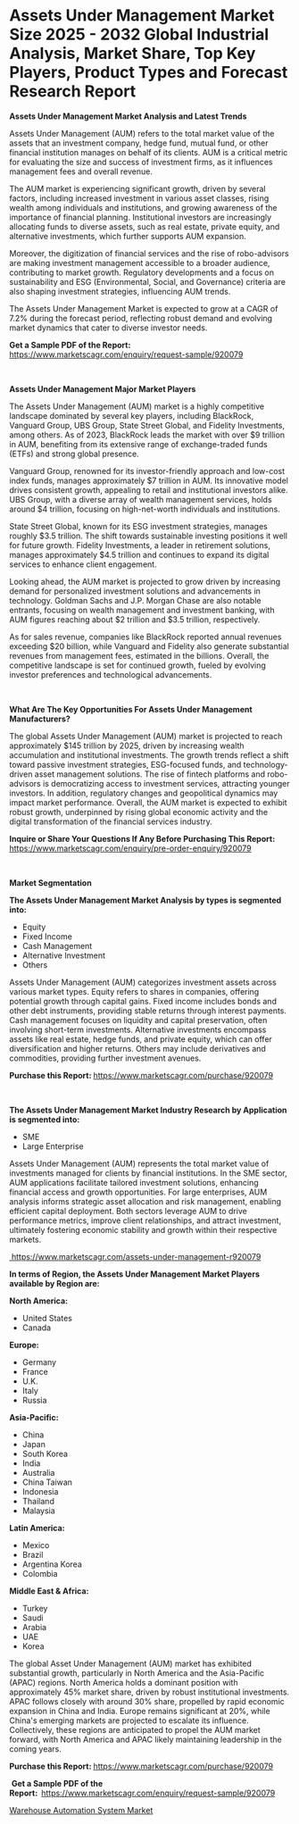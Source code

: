 <p><h1>Assets Under Management Market Size 2025 - 2032 Global Industrial Analysis, Market Share, Top Key Players, Product Types and Forecast Research Report</h1></p><p><strong>Assets Under Management Market Analysis and Latest Trends</strong></p>
<p><p>Assets Under Management (AUM) refers to the total market value of the assets that an investment company, hedge fund, mutual fund, or other financial institution manages on behalf of its clients. AUM is a critical metric for evaluating the size and success of investment firms, as it influences management fees and overall revenue.</p><p>The AUM market is experiencing significant growth, driven by several factors, including increased investment in various asset classes, rising wealth among individuals and institutions, and growing awareness of the importance of financial planning. Institutional investors are increasingly allocating funds to diverse assets, such as real estate, private equity, and alternative investments, which further supports AUM expansion.</p><p>Moreover, the digitization of financial services and the rise of robo-advisors are making investment management accessible to a broader audience, contributing to market growth. Regulatory developments and a focus on sustainability and ESG (Environmental, Social, and Governance) criteria are also shaping investment strategies, influencing AUM trends.</p><p>The Assets Under Management Market is expected to grow at a CAGR of 7.2% during the forecast period, reflecting robust demand and evolving market dynamics that cater to diverse investor needs.</p></p>
<p><strong>Get a Sample PDF of the Report:&nbsp;</strong> <a href="https://www.marketscagr.com/enquiry/request-sample/920079?utm_campaign=3172&utm_medium=2&utm_source=Github&utm_content=ia&utm_term=06032025&utm_id=assets-under-management">https://www.marketscagr.com/enquiry/request-sample/920079</a></p>
<p>&nbsp;</p>
<p><strong>Assets Under Management Major Market Players</strong></p>
<p><p>The Assets Under Management (AUM) market is a highly competitive landscape dominated by several key players, including BlackRock, Vanguard Group, UBS Group, State Street Global, and Fidelity Investments, among others. As of 2023, BlackRock leads the market with over $9 trillion in AUM, benefiting from its extensive range of exchange-traded funds (ETFs) and strong global presence.</p><p>Vanguard Group, renowned for its investor-friendly approach and low-cost index funds, manages approximately $7 trillion in AUM. Its innovative model drives consistent growth, appealing to retail and institutional investors alike. UBS Group, with a diverse array of wealth management services, holds around $4 trillion, focusing on high-net-worth individuals and institutions.</p><p>State Street Global, known for its ESG investment strategies, manages roughly $3.5 trillion. The shift towards sustainable investing positions it well for future growth. Fidelity Investments, a leader in retirement solutions, manages approximately $4.5 trillion and continues to expand its digital services to enhance client engagement.</p><p>Looking ahead, the AUM market is projected to grow driven by increasing demand for personalized investment solutions and advancements in technology. Goldman Sachs and J.P. Morgan Chase are also notable entrants, focusing on wealth management and investment banking, with AUM figures reaching about $2 trillion and $3.5 trillion, respectively.</p><p>As for sales revenue, companies like BlackRock reported annual revenues exceeding $20 billion, while Vanguard and Fidelity also generate substantial revenues from management fees, estimated in the billions. Overall, the competitive landscape is set for continued growth, fueled by evolving investor preferences and technological advancements.</p></p>
<p>&nbsp;</p>
<p><strong>What Are The Key Opportunities For Assets Under Management Manufacturers?</strong></p>
<p><p>The global Assets Under Management (AUM) market is projected to reach approximately $145 trillion by 2025, driven by increasing wealth accumulation and institutional investments. The growth trends reflect a shift toward passive investment strategies, ESG-focused funds, and technology-driven asset management solutions. The rise of fintech platforms and robo-advisors is democratizing access to investment services, attracting younger investors. In addition, regulatory changes and geopolitical dynamics may impact market performance. Overall, the AUM market is expected to exhibit robust growth, underpinned by rising global economic activity and the digital transformation of the financial services industry.</p></p>
<p><strong>Inquire or Share Your Questions If Any Before Purchasing This Report:</strong> <a href="https://www.marketscagr.com/enquiry/pre-order-enquiry/920079?utm_campaign=3172&utm_medium=2&utm_source=Github&utm_content=ia&utm_term=06032025&utm_id=assets-under-management">https://www.marketscagr.com/enquiry/pre-order-enquiry/920079</a></p>
<p>&nbsp;</p>
<p><strong>Market Segmentation</strong></p>
<p><strong>The Assets Under Management Market Analysis by types is segmented into:</strong></p>
<p><ul><li>Equity</li><li>Fixed Income</li><li>Cash Management</li><li>Alternative Investment</li><li>Others</li></ul></p>
<p><p>Assets Under Management (AUM) categorizes investment assets across various market types. Equity refers to shares in companies, offering potential growth through capital gains. Fixed income includes bonds and other debt instruments, providing stable returns through interest payments. Cash management focuses on liquidity and capital preservation, often involving short-term investments. Alternative investments encompass assets like real estate, hedge funds, and private equity, which can offer diversification and higher returns. Others may include derivatives and commodities, providing further investment avenues.</p></p>
<p><strong>Purchase this Report:&nbsp;</strong><a href="https://www.marketscagr.com/purchase/920079?utm_campaign=3172&utm_medium=2&utm_source=Github&utm_content=ia&utm_term=06032025&utm_id=assets-under-management">https://www.marketscagr.com/purchase/920079</a></p>
<p>&nbsp;</p>
<p><strong>The Assets Under Management Market Industry Research by Application is segmented into:</strong></p>
<p><ul><li>SME</li><li>Large Enterprise</li></ul></p>
<p><p>Assets Under Management (AUM) represents the total market value of investments managed for clients by financial institutions. In the SME sector, AUM applications facilitate tailored investment solutions, enhancing financial access and growth opportunities. For large enterprises, AUM analysis informs strategic asset allocation and risk management, enabling efficient capital deployment. Both sectors leverage AUM to drive performance metrics, improve client relationships, and attract investment, ultimately fostering economic stability and growth within their respective markets.</p></p>
<p><a href="https://www.marketscagr.com/assets-under-management-r920079?utm_campaign=3172&utm_medium=2&utm_source=Github&utm_content=ia&utm_term=06032025&utm_id=assets-under-management">&nbsp;https://www.marketscagr.com/assets-under-management-r920079</a></p>
<p><strong>In terms of Region, the Assets Under Management Market Players available by Region are:</strong></p>
<p>
    <p> <strong> North America: </strong>
        <ul>
            <li>United States</li>
            <li>Canada</li>
        </ul>
        </p> 
    <p> <strong> Europe: </strong>
        <ul>
            <li>Germany</li>
            <li>France</li>
            <li>U.K.</li>
            <li>Italy</li>
            <li>Russia</li>
        </ul>
        </p> 
    <p> <strong> Asia-Pacific: </strong>
        <ul>
            <li>China</li>
            <li>Japan</li>
            <li>South Korea</li>
            <li>India</li>
            <li>Australia</li>
            <li>China Taiwan</li>
            <li>Indonesia</li>
            <li>Thailand</li>
            <li>Malaysia</li>
        </ul>
        </p> 
    <p> <strong> Latin America: </strong>
        <ul>
            <li>Mexico</li>
            <li>Brazil</li>
            <li>Argentina Korea</li>
            <li>Colombia</li>
        </ul>
        </p> 
    <p> <strong> Middle East & Africa: </strong>
        <ul>
            <li>Turkey</li>
            <li>Saudi</li>
            <li>Arabia</li>
            <li>UAE</li>
            <li>Korea</li>
        </ul>
    </p>
    </p>
<p><p>The global Asset Under Management (AUM) market has exhibited substantial growth, particularly in North America and the Asia-Pacific (APAC) regions. North America holds a dominant position with approximately 45% market share, driven by robust institutional investments. APAC follows closely with around 30% share, propelled by rapid economic expansion in China and India. Europe remains significant at 20%, while China's emerging markets are projected to escalate its influence. Collectively, these regions are anticipated to propel the AUM market forward, with North America and APAC likely maintaining leadership in the coming years.</p></p>
<p><strong>Purchase this Report: </strong><a href="https://www.marketscagr.com/purchase/920079?utm_campaign=3172&utm_medium=2&utm_source=Github&utm_content=ia&utm_term=06032025&utm_id=assets-under-management">https://www.marketscagr.com/purchase/920079</a></p>
<p>&nbsp;<strong>Get a Sample PDF of the Report:&nbsp;&nbsp;</strong><a href="https://www.marketscagr.com/enquiry/request-sample/920079?utm_campaign=3172&utm_medium=2&utm_source=Github&utm_content=ia&utm_term=06032025&utm_id=assets-under-management">https://www.marketscagr.com/enquiry/request-sample/920079</a></p>
<p><strong></strong></p>
<p><p><a href="https://github.com/pidlisseas/Market-Research-Report-List-1/blob/main/warehouse-automation-system-market.md?utm_campaign=3172&utm_medium=2&utm_source=Github&utm_content=ia&utm_term=06032025&utm_id=assets-under-management">Warehouse Automation System Market</a></p></p>